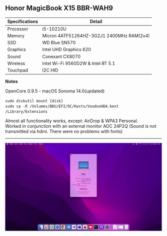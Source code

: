 ## Honor MagicBook X15 BBR-WAH9

| Specifications | Detail                                                  |
| ------------------- | ------------------------------------------- |
| Processor | i5-10210U|
| Memory | Micron 4ATF51264HZ-3G2J1 2400MHz RAM(2x4) |
| SSD | WD Blue SN570|
| Graphics | Intel UHD Graphics 620 |
| Sound | Conexant CX8070 |
| Wireless | Intel Wi-Fi 9560D2W & Intel BT 5.1 |
| Touchpad | I2C HID |

**Notes**

OpenCore 0.9.5 - macOS Sonoma 14.0(updated)

`sudo diskutil mount [disk]`  
`sudo cp -R /Volumes/BDU/EFI/OC/Kexts/VoodooHDA.kext /Library/Extensions`

Almost all functionality works, except: AirDrop & WPA3 Personal.  
Worked in conjunction with an external monitor AOC 24P2Q (Sound is not transmitted via hdmi. There were no problems with fonts)

<hr>

![screenshot-01](/images/screenshot-01.png)